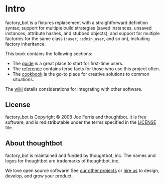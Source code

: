 # Intro

factory_bot is a fixtures replacement with a straightforward definition syntax;
support for multiple build strategies (saved instances, unsaved instances,
attribute hashes, and stubbed objects); and support for multiple factories for
the same class (`:user`, `:admin_user`, and so on), including factory inheritance.

This book contains the following sections:

- The [guide](setup/summary.md) is a great place to start for first-time users.
- The [reference](ref/build-strategies.md) contains terse facts for those who use this project often.
- The [cookbook](cookbook/has_many-associations.md) is the go-to place for creative solutions to common situations.

The [wiki](https://github.com/thoughtbot/factory_bot/wiki) details considerations for integrating with other software.

## License

factory_bot is Copyright © 2008 Joe Ferris and thoughtbot. It is free
software, and is redistributable under the terms specified in the
[LICENSE] file.

[LICENSE]: https://github.com/thoughtbot/factory_bot/blob/main/LICENSE

## About thoughtbot

factory_bot is maintained and funded by thoughtbot, inc.
The names and logos for thoughtbot are trademarks of thoughtbot, inc.

We love open source software!
See [our other projects][community] or
[hire us][hire] to design, develop, and grow your product.

[community]: https://thoughtbot.com/community?utm_source=github
[hire]: https://thoughtbot.com/hire-us?utm_source=github
